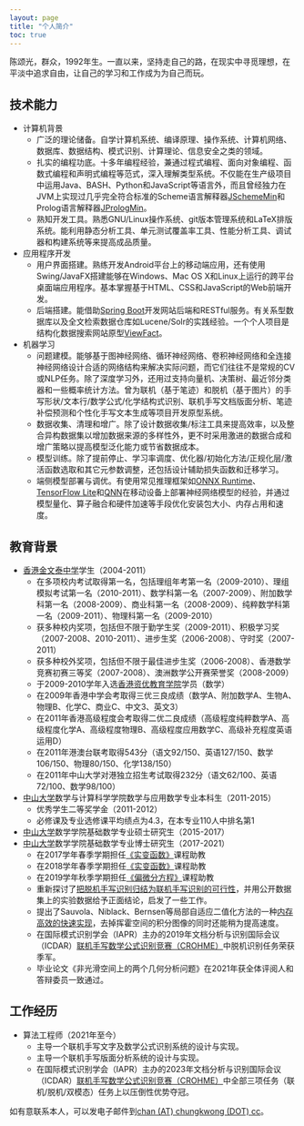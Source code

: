 ```yaml
---
layout: page
title: "个人简介"
toc: true
---
```


陈颂光，群众，1992年生。一直以来，坚持走自己的路，在现实中寻觅理想，在平淡中追求自由，让自己的学习和工作成为为自己而玩。

## 技术能力

- 计算机背景
    - 广泛的理论储备。自学计算机系统、编译原理、操作系统、计算机网络、数据库、数据结构、模式识别、计算理论、信息安全之类的领域。
    - 扎实的编程功底。十多年编程经验，兼通过程式编程、面向对象编程、函数式编程和声明式编程等范式，深入理解类型系统。不仅能在生产级项目中运用Java、BASH、Python和JavaScript等语言外，而且曾经独力在JVM上实现过几乎完全符合标准的Scheme语言解释器[JSchemeMin](https://github.com/chungkwong/jschememin)和Prolog语言解释器[JPrologMin](https://github.com/chungkwong/jprologmin)。
    - 熟知开发工具。熟悉GNU/Linux操作系统、git版本管理系统和LaTeX排版系统。能利用静态分析工具、单元测试覆盖率工具、性能分析工具、调试器和构建系统等来提高成品质量。
- 应用程序开发
    - 用户界面搭建。熟练开发Android平台上的移动端应用，还有使用Swing/JavaFX搭建能够在Windows、Mac OS X和Linux上运行的跨平台桌面端应用程序。基本掌握基于HTML、CSS和JavaScript的Web前端开发。
    - 后端搭建。能借助[Spring Boot](https://spring.io/projects/spring-boot)开发网站后端和RESTful服务。有关系型数据库以及全文检索数据仓库如Lucene/Solr的实践经验。一个个人项目是结构化数据搜索网站原型[ViewFact](https://www.viewfact.org)。
- 机器学习
    - 问题建模。能够基于图神经网络、循环神经网络、卷积神经网络和全连接神经网络设计合适的网络结构来解决实际问题，而它们往往不是常规的CV或NLP任务。除了深度学习外，还用过支持向量机、决策树、最近邻分类器和一些概率统计方法。曾为联机（基于笔迹）和脱机（基于图片）的手写形状/文本行/数学公式/化学结构式识别、联机手写文档版面分析、笔迹补偿预测和个性化手写文本生成等项目开发原型系统。
    - 数据收集、清理和增广。除了设计数据收集/标注工具来提高效率，以及整合异构数据集以增加数据来源的多样性外，更不时采用激进的数据合成和增广策略以提高模型泛化能力或节省数据成本。
    - 模型训练。除了提前停止、学习率调度、优化器/初始化方法/正规化层/激活函数选取和其它元参数调整，还包括设计辅助损失函数和迁移学习。
    - 端侧模型部署与调优。有使用常见推理框架如[ONNX Runtime](https://onnxruntime.ai/)、[TensorFlow Lite](https://tensorflow.google.cn/lite/)和[QNN](https://developer.qualcomm.com/software/qualcomm-neural-processing-sdk)在移动设备上部署神经网络模型的经验，并通过模型量化、算子融合和硬件加速等手段优化安装包大小、内存占用和速度。


## 教育背景

*   [香港金文泰中学](http://www.clementi.edu.hk/)学生（2004-2011）
    - 在多项校内考试取得第一名，包括理组年考第一名（2009-2010）、理组模拟考试第一名（2010-2011）、数学科第一名（2007-2009）、附加数学科第一名（2008-2009）、商业科第一名（2008-2009）、纯粹数学科第一名（2009-2011）、物理科第一名（2009-2010）
    - 获多种校内奖项，包括但不限于勤学生奖（2009-2011）、积极学习奖（2007-2008、2010-2011）、进步生奖（2006-2008）、守时奖（2007-2011）
    - 获多种校外奖项，包括但不限于最佳进步生奖（2006-2008）、香港数学竞赛初赛三等奖（2007-2008）、澳洲数学公开赛荣誉奖（2008-2009）
    - 于2009-2010学年入选[香港资优教育学院](https://www.hkage.org.hk/)学员（数学）
    - 在2009年香港中学会考取得三优三良成绩（数学A、附加数学A、生物A、物理B、化学C、商业C、中文3、英文3）
    - 在2011年香港高级程度会考取得二优二良成绩（高级程度纯粹数学A、高级程度化学A、高级程度物理B、高级程度应用数学C、高级补充程度英语运用D）
    - 在2011年港澳台联考取得543分（语文92/150、英语127/150、数学106/150、物理80/150、化学138/150）
    - 在2011年中山大学对港独立招生考试取得232分（语文62/100、英语72/100、数学98/100）
*   [中山大学](http://www.sysu.edu.cn/)数学与计算科学学院数学与应用数学专业本科生（2011-2015）
    - 优秀学生二等奖学金（2011-2012）
    - 必修课及专业选修课平均绩点为4.3，在本专业110人中排名第1
*   [中山大学](http://www.sysu.edu.cn/)数学学院基础数学专业硕士研究生（2015-2017）
*   [中山大学](http://www.sysu.edu.cn/)数学学院基础数学专业博士研究生（2017-2021）
    - 在2017学年春季学期担任[《实变函数》](https://chungkwong.gitlab.io/real17/)课程助教
    - 在2018学年春季学期担任[《实变函数》](https://kwong.gitee.io/real18/)课程助教
    - 在2019学年秋季学期担任[《偏微分方程》](https://kwong.gitee.io/pde19/)课程助教
    - 重新探讨了[把脱机手写识别归结为联机手写识别的可行性](http://doi.org/10.1109/ACCESS.2020.2984627)，并用公开数据集上的实验数据给予正面结论，启发了一些工作。
    - 提出了Sauvola、Niblack、Bernsen等局部自适应二值化方法的一种[内存高效的快速实现](https://arxiv.org/abs/1905.13038)，去掉挥霍空间的积分图像的同时还能稍为提高速度。
    - 在国际模式识别学会（IAPR）主办的2019年文档分析与识别国际会议（ICDAR）[联机手写数学公式识别竞赛（CROHME）](https://www.cs.rit.edu/~rlaz/files/CROHME+TFD%E2%80%932019.pdf)中脱机识别任务荣获季军。
    - 毕业论文《非光滑空间上的两个几何分析问题》在2021年获全体评阅人和答辩委员一致通过。

## 工作经历

*   算法工程师（2021年至今）
    - 主导一个联机手写文字及数学公式识别系统的设计与实现。
    - 主导一个联机手写版面分析系统的设计与实现。
    - 在国际模式识别学会（IAPR）主办的2023年文档分析与识别国际会议（ICDAR）[联机手写数学公式识别竞赛（CROHME）](https://crohme2023.ltu-ai.dev/results/)中全部三项任务（联机/脱机/双模态）任务上以压倒性优势夺冠。

如有意联系本人，可以发电子邮件到<a href="mailto&#58;chan&#64;chungkwong&#46;cc">chan (AT) chungkwong (DOT) cc</a>。

